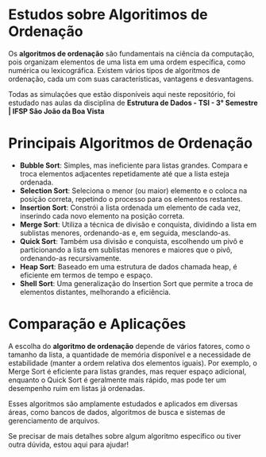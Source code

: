 # Estudos sobre Algoritimos de Ordenação
Os **algoritmos de ordenação** são fundamentais na ciência da computação, pois organizam elementos de uma lista em uma ordem específica, como numérica ou lexicográfica. Existem vários tipos de algoritmos de ordenação, cada um com suas características, vantagens e desvantagens. 

Todas as simulações que estão disponíveis aqui neste repositório, foi estudado nas aulas da disciplina de **Estrutura de Dados - TSI - 3° Semestre | IFSP São João da Boa Vista**
 
# Principais Algoritmos de Ordenação
 - **Bubble Sort**: Simples, mas ineficiente para listas grandes. Compara e troca elementos adjacentes repetidamente até que a lista esteja ordenada.
 - **Selection Sort**: Seleciona o menor (ou maior) elemento e o coloca na posição correta, repetindo o processo para os elementos restantes.
 - **Insertion Sort**: Constrói a lista ordenada um elemento de cada vez, inserindo cada novo elemento na posição correta.
 - **Merge Sort**: Utiliza a técnica de divisão e conquista, dividindo a lista em sublistas menores, ordenando-as e, em seguida, mesclando-as.
 - **Quick Sort**: Também usa divisão e conquista, escolhendo um pivô e particionando a lista em sublistas menores e maiores que o pivô, ordenando-as recursivamente.
 - **Heap Sort**: Baseado em uma estrutura de dados chamada heap, é eficiente em termos de tempo e espaço.
 - **Shell Sort**: Uma generalização do Insertion Sort que permite a troca de elementos distantes, melhorando a eficiência.
   
# Comparação e Aplicações
A escolha do **algoritmo de ordenação** depende de vários fatores, como o tamanho da lista, a quantidade de memória disponível e a necessidade de estabilidade (manter a ordem relativa dos elementos iguais). Por exemplo, o Merge Sort é eficiente para listas grandes, mas requer espaço adicional, enquanto o Quick Sort é geralmente mais rápido, mas pode ter um desempenho ruim em listas já ordenadas.

Esses algoritmos são amplamente estudados e aplicados em diversas áreas, como bancos de dados, algoritmos de busca e sistemas de gerenciamento de arquivos.

Se precisar de mais detalhes sobre algum algoritmo específico ou tiver outra dúvida, estou aqui para ajudar! 
